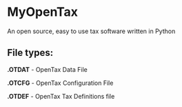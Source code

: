 # MyOpenTax
An open source, easy to use tax software written in Python

## File types:
**.OTDAT** - OpenTax Data File

**.OTCFG** - OpenTax Configuration File

**.OTDEF** - OpenTax Tax Definitions file
